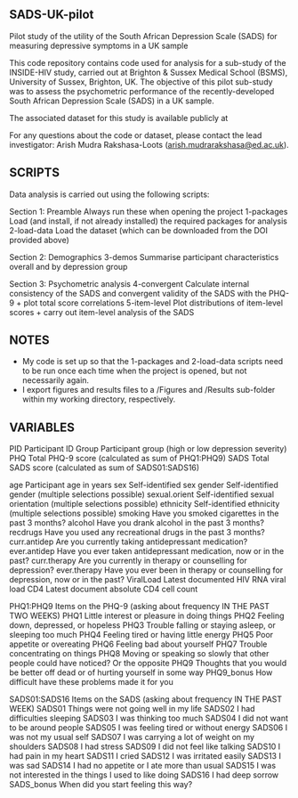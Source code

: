 ## SADS-UK-pilot
Pilot study of the utility of the South African Depression Scale (SADS) for measuring depressive symptoms in a UK sample

This code repository contains code used for analysis for a sub-study of the INSIDE-HIV study, carried out at Brighton & Sussex Medical School (BSMS), University of Sussex, Brighton, UK. The objective of this pilot sub-study was to assess the psychometric performance of the recently-developed South African Depression Scale (SADS) in a UK sample.

The associated dataset for this study is available publicly at <LINK TBD>

For any questions about the code or dataset, please contact the lead investigator: Arish Mudra Rakshasa-Loots (arish.mudrarakshasa@ed.ac.uk).


## SCRIPTS

Data analysis is carried out using the following scripts:

Section 1: Preamble
Always run these when opening the project
1-packages					Load (and install, if not already installed) the required packages for analysis
2-load-data					Load the dataset (which can be downloaded from the DOI provided above)

Section 2: Demographics
3-demos						Summarise participant characteristics overall and by depression group

Section 3: Psychometric analysis
4-convergent					Calculate internal consistency of the SADS and convergent validity of the SADS with the PHQ-9 + plot total score correlations
5-item-level					Plot distributions of item-level scores + carry out item-level analysis of the SADS


## NOTES

- My code is set up so that the 1-packages and 2-load-data scripts need to be run once each time when the project is opened, but not necessarily again.
- I export figures and results files to a /Figures and /Results sub-folder within my working directory, respectively. 



## VARIABLES

PID       Participant ID
Group			Participant group (high or low depression severity)
PHQ			Total PHQ-9 score (calculated as sum of PHQ1:PHQ9)
SADS			Total SADS score (calculated as sum of SADS01:SADS16)

age			Participant age in years
sex			Self-identified sex
gender			Self-identified gender (multiple selections possible)
sexual.orient		Self-identified sexual orientation (multiple selections possible)
ethnicity		Self-identified ethnicity (multiple selections possible)
smoking			Have you smoked cigarettes in the past 3 months?
alcohol			Have you drank alcohol in the past 3 months?
recdrugs		Have you used any recreational drugs in the past 3 months?
curr.antidep		Are you currently taking antidepressant medication?
ever.antidep		Have you ever taken antidepressant medication, now or in the past?
curr.therapy		Are you currently in therapy or counselling for depression?
ever.therapy		Have you ever been in therapy or counselling for depression, now or in the past?
ViralLoad		Latest documented HIV RNA viral load
CD4			Latest document absolute CD4 cell count

PHQ1:PHQ9		Items on the PHQ-9 (asking about frequency IN THE PAST TWO WEEKS)
PHQ1			Little interest or pleasure in doing things
PHQ2			Feeling down, depressed, or hopeless
PHQ3			Trouble falling or staying asleep, or sleeping too much
PHQ4			Feeling tired or having little energy
PHQ5			Poor appetite or overeating
PHQ6			Feeling bad about yourself
PHQ7			Trouble concentrating on things
PHQ8			Moving or speaking so slowly that other people could have noticed? Or the opposite
PHQ9			Thoughts that you would be better off dead or of hurting yourself in some way
PHQ9_bonus		How difficult have these problems made it for you

SADS01:SADS16		Items on the SADS (asking about frequency IN THE PAST WEEK)
SADS01			Things were not going well in my life
SADS02			I had difficulties sleeping
SADS03			I was thinking too much
SADS04			I did not want to be around people
SADS05			I was feeling tired or without energy
SADS06			I was not my usual self
SADS07			I was carrying a lot of weight on my shoulders
SADS08			I had stress
SADS09			I did not feel like talking
SADS10			I had pain in my heart
SADS11			I cried
SADS12			I was irritated easily
SADS13			I was sad
SADS14			I had no appetite or I ate more than usual
SADS15			I was not interested in the things I used to like doing
SADS16			I had deep sorrow
SADS_bonus		When did you start feeling this way?

